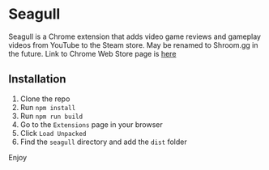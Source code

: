 # Seagull

Seagull is a Chrome extension that adds video game reviews and gameplay videos from YouTube to the Steam store. May be renamed to Shroom.gg in the future. Link to Chrome Web Store page is [here](https://chrome.google.com/webstore/detail/seagull-add-reviews-and-g/egembinjicipjagnleelfdfpejhlchll)

## Installation

1. Clone the repo
2. Run `npm install`
3. Run `npm run build`
4. Go to the `Extensions` page in your browser
5. Click `Load Unpacked` 
6. Find the `seagull` directory and add the `dist` folder

Enjoy
